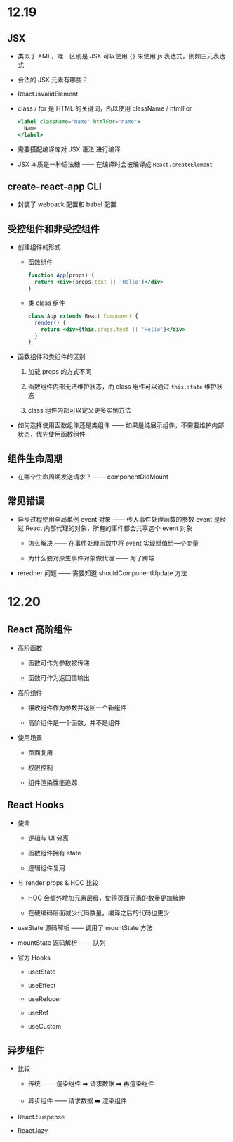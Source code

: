 # 12.19

## JSX

- 类似于 XML，唯一区别是 JSX 可以使用 `{}` 来使用 js 表达式，例如三元表达式

- 合法的 JSX 元素有哪些？

- React.isValidElement

- class / for 是 HTML 的关键词，所以使用 className / htmlFor

  ```jsx
  <label className="name" htmlFor="name">
    Name
  </label>
  ```

- 需要搭配编译库对 JSX 语法 进行编译

- JSX 本质是一种语法糖 —— 在编译时会被编译成 `React.createElement`

## create-react-app CLI

- 封装了 webpack 配置和 babel 配置

## 受控组件和非受控组件

- 创建组件的形式

  - 函数组件

    ```jsx
    function App(props) {
      return <div>{props.text || 'Hello'}</div>
    }
    ```

  - 类 class 组件

    ```jsx
    class App extends React.Component {
      render() {
        return <div>{this.props.text || 'Hello'}</div>
      }
    }
    ```

- 函数组件和类组件的区别

  1. 加载 props 的方式不同

  2. 函数组件内部无法维护状态，而 class 组件可以通过 `this.state` 维护状态

  3. class 组件内部可以定义更多实例方法

- 如何选择使用函数组件还是类组件 —— 如果是纯展示组件，不需要维护内部状态，优先使用函数组件

## 组件生命周期

- 在哪个生命周期发送请求？ —— componentDidMount

## 常见错误

- 异步过程使用全局单例 event 对象 —— 传入事件处理函数的参数 event 是经过 React 内部代理的对象，所有的事件都会共享这个 event 对象

  - 怎么解决 —— 在事件处理函数中将 event 实现赋值给一个变量

  - 为什么要对原生事件对象做代理 —— 为了跨端

- reredner 问题 —— 需要知道 shouldComponentUpdate 方法

# 12.20

## React 高阶组件

- 高阶函数

  - 函数可作为参数被传递

  - 函数可作为返回值输出

- 高阶组件

  - 接收组件作为参数并返回一个新组件

  - 高阶组件是一个函数，并不是组件

- 使用场景

  - 页面复用

  - 权限控制

  - 组件渲染性能追踪


## React Hooks

- 使命

  - 逻辑与 UI 分离

  - 函数组件拥有 state

  - 逻辑组件复用

- 与 render props & HOC 比较

  -  HOC 会额外增加元素层级，使得页面元素的数量更加臃肿

  - 在硬编码层面减少代码数量，编译之后的代码也更少

- useState 源码解析 —— 调用了 mountState 方法

- mountState 源码解析 ——  队列

- 官方 Hooks

  - usetState

  - useEffect

  - useRefucer

  - useRef

  - useCustom

## 异步组件

- 比较

  - 传统 —— 渲染组件 ➡️ 请求数据 ➡️ 再渲染组件

  - 异步组件 —— 请求数据 ➡️ 渲染组件

- React.Suspense

- React.lazy
